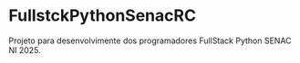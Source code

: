 # FullstckPythonSenacRC
Projeto para desenvolvimente dos programadores FullStack Python SENAC NI 2025.
